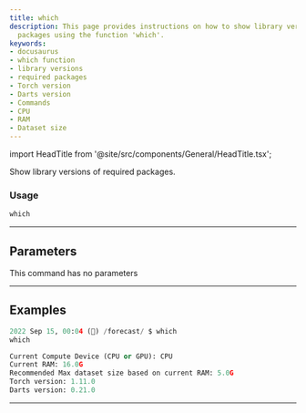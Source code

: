 ```yaml
---
title: which
description: This page provides instructions on how to show library versions of required
  packages using the function 'which'.
keywords:
- docusaurus
- which function
- library versions
- required packages
- Torch version
- Darts version
- Commands
- CPU
- RAM
- Dataset size
---
```


import HeadTitle from '@site/src/components/General/HeadTitle.tsx';

<HeadTitle title="forecast /which - Reference | OpenBB Terminal Docs" />

Show library versions of required packages.

### Usage

```python
which
```

---

## Parameters

This command has no parameters



---

## Examples

```python
2022 Sep 15, 00:04 (🦋) /forecast/ $ which
which

Current Compute Device (CPU or GPU): CPU
Current RAM: 16.0G
Recommended Max dataset size based on current RAM: 5.0G
Torch version: 1.11.0
Darts version: 0.21.0
```
---
